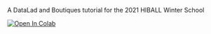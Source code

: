 A DataLad and Boutiques tutorial for the 2021 HIBALL Winter School

[![Open In Colab](https://colab.research.google.com/assets/colab-badge.svg)](https://colab.research.google.com/github/bryancaron/hws/blob/master/YRE-October2022-DataLad_Boutiques-NeuroHub_CBRAIN-tutorial.ipynb)

